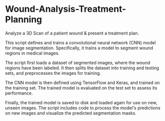 # Wound-Analysis-Treatment-Planning
Analyze a 3D Scan of a patient wound &amp; present a treatment plan.

This script defines and trains a convolutional neural network (CNN) model for image segmentation. Specifically, it trains a model to segment wound regions in medical images.

The script first loads a dataset of segmented images, where the wound regions have been labeled. It then splits the dataset into training and testing sets, and preprocesses the images for training.

The CNN model is then defined using TensorFlow and Keras, and trained on the training set. The trained model is evaluated on the test set to assess its performance.

Finally, the trained model is saved to disk and loaded again for use on new, unseen images. The script includes code to process the model's predictions on new images and visualize the predicted segmentation masks.
